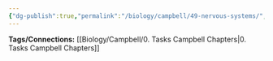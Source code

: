 ```yaml
---
{"dg-publish":true,"permalink":"/biology/campbell/49-nervous-systems/","dgHomeLink":true,"dgPassFrontmatter":true}
---
```


**Tags/Connections:**
[[Biology/Campbell/0. Tasks Campbell Chapters|0. Tasks Campbell Chapters]]